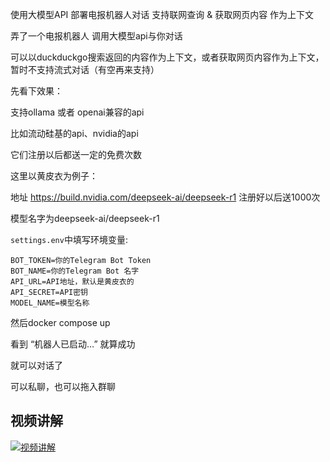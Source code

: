 使用大模型API
部署电报机器人对话
支持联网查询 & 获取网页内容 作为上下文

弄了一个电报机器人 调用大模型api与你对话

 可以以duckduckgo搜索返回的内容作为上下文，或者获取网页内容作为上下文，暂时不支持流式对话（有空再来支持）

先看下效果：


支持ollama 或者 openai兼容的api

比如流动硅基的api、nvidia的api

它们注册以后都送一定的免费次数

这里以黄皮衣为例子：

地址 https://build.nvidia.com/deepseek-ai/deepseek-r1
注册好以后送1000次

模型名字为deepseek-ai/deepseek-r1

`settings.env`中填写环境变量:

```env
BOT_TOKEN=你的Telegram Bot Token
BOT_NAME=你的Telegram Bot 名字
API_URL=API地址，默认是黄皮衣的
API_SECRET=API密钥
MODEL_NAME=模型名称
```

然后docker compose up

看到 “机器人已启动…” 就算成功

就可以对话了

可以私聊，也可以拖入群聊

## 视频讲解
[![视频讲解](https://img.youtube.com/vi/E5CH3p9w8UU/0.jpg)](https://www.youtube.com/watch?v=E5CH3p9w8UU)
